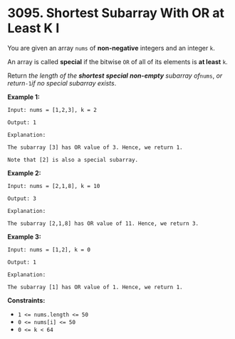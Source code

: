 # 3095. Shortest Subarray With OR at Least K I

You are given an array `nums` of **non-negative** integers and an integer `k`.

An array is called **special** if the bitwise `OR` of all of its elements is **at least** `k`.

Return *the length of the **shortest** **special** **non-empty*** *subarray* *of*`nums`, *or return*`-1`*if no special subarray exists*.

**Example 1:**

```()
Input: nums = [1,2,3], k = 2

Output: 1

Explanation:

The subarray [3] has OR value of 3. Hence, we return 1.

Note that [2] is also a special subarray.
```

**Example 2:**

```()
Input: nums = [2,1,8], k = 10

Output: 3

Explanation:

The subarray [2,1,8] has OR value of 11. Hence, we return 3.
```

**Example 3:**

```()
Input: nums = [1,2], k = 0

Output: 1

Explanation:

The subarray [1] has OR value of 1. Hence, we return 1.
```

**Constraints:**

- `1 <= nums.length <= 50`
- `0 <= nums[i] <= 50`
- `0 <= k < 64`
